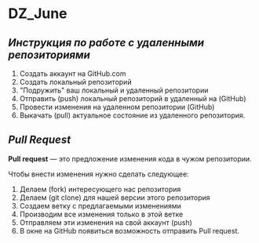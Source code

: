 # DZ_June

## *Инструкция по работе с удаленными репозиториями*
1. Создать аккаунт на GitHub.com
2. Создать локальный репозиторий
3. "Подружить" ваш локальный и удаленный репозитории 
4. Отправить (push) локальный репозиторий в удаленный на (GitHub)
5. Провести изменения на удаленном репозитории (GitHub)
6. Выкачать (pull) актуальное состояние из удаленного репозитория. 

## ***Pull Request***

**Pull request** — это предложение изменения кода в чужом репозитории.

Чтобы внести изменения нужно сделать следующее:
1. Делаем (fork) интересующего нас репозитория
2. Делаем (git clone) для нашей версии этого репозитория
3. Создаем ветку с предлагаемыми изменениями
4. Производим все изменения только в этой ветке
5. Отправляем эти изменения на свой аккаунт (push)
6. В окне на GitHub появиться возможность отправить Pull request. 